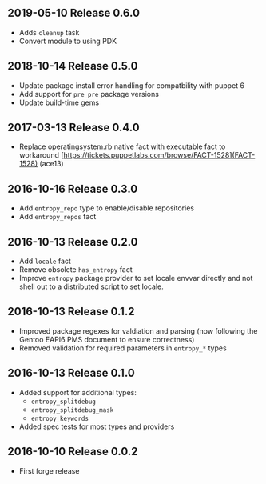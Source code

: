 ## 2019-05-10 Release 0.6.0

- Adds `cleanup` task
- Convert module to using PDK


## 2018-10-14 Release 0.5.0

- Update package install error handling for compatbility with
  puppet 6
- Add support for `pre_pre` package versions
- Update build-time gems

## 2017-03-13 Release 0.4.0

- Replace operatingsystem.rb native fact with executable fact to workaround
  [https://tickets.puppetlabs.com/browse/FACT-1528](FACT-1528) (ace13)

## 2016-10-16 Release 0.3.0

- Add `entropy_repo` type to enable/disable repositories
- Add `entropy_repos` fact

## 2016-10-13 Release 0.2.0

- Add `locale` fact
- Remove obsolete `has_entropy` fact
- Improve `entropy` package provider to set locale envvar directly
  and not shell out to a distributed script to set locale.

## 2016-10-13 Release 0.1.2

- Improved package regexes for valdiation and parsing
  (now following the Gentoo EAPI6 PMS document to ensure correctness)
- Removed validation for required parameters in `entropy_*` types

## 2016-10-13 Release 0.1.0

- Added support for additional types:
  - `entropy_splitdebug`
  - `entropy_splitdebug_mask`
  - `entropy_keywords`
- Added spec tests for most types and providers

## 2016-10-10 Release 0.0.2

- First forge release

